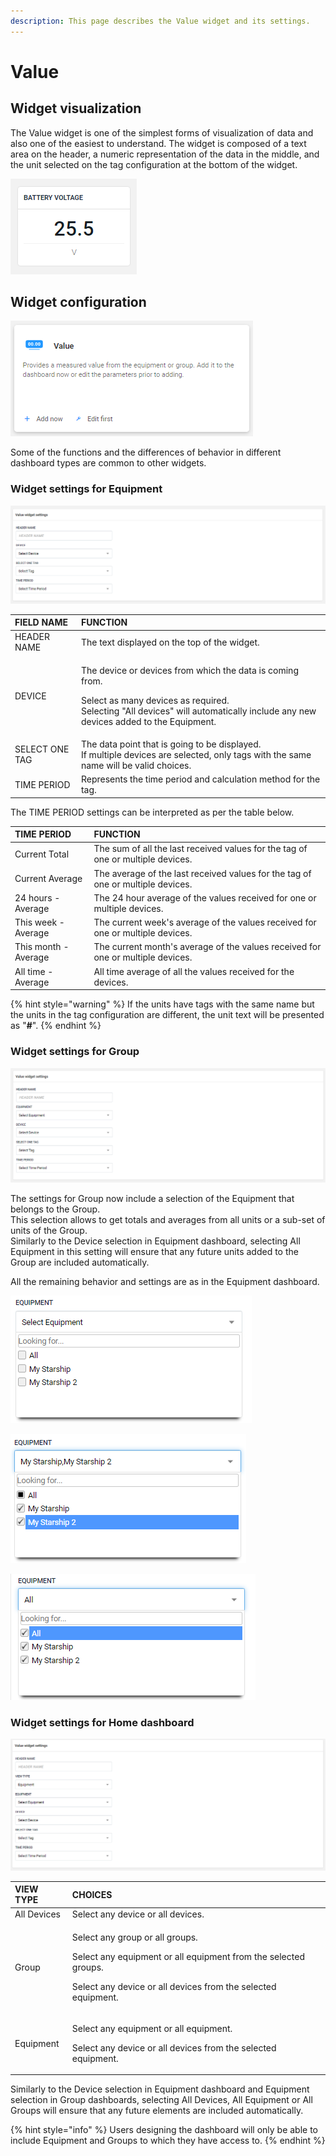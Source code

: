 ```yaml
---
description: This page describes the Value widget and its settings.
---
```


# Value

## Widget visualization

The Value widget is one of the simplest forms of visualization of data and also one of the easiest to understand. The widget is composed of a text area on the header, a numeric representation of the data in the middle, and the unit selected on the tag configuration at the bottom of the widget.

![Value widget](../../.gitbook/assets/image%20%2861%29.png)

## Widget configuration

![Adding a Value widget to the dashboard](../../.gitbook/assets/image%20%2860%29.png)

Some of the functions and the differences of behavior in different dashboard types are common to other widgets. 

### Widget settings for Equipment

![Available settings for the Value widget on Equipment dashboards](../../.gitbook/assets/image%20%2863%29.png)

<table>
  <thead>
    <tr>
      <th style="text-align:left">FIELD NAME</th>
      <th style="text-align:left">FUNCTION</th>
    </tr>
  </thead>
  <tbody>
    <tr>
      <td style="text-align:left">HEADER NAME</td>
      <td style="text-align:left">The text displayed on the top of the widget.</td>
    </tr>
    <tr>
      <td style="text-align:left">DEVICE</td>
      <td style="text-align:left">
        <p>The device or devices from which the data is coming from.</p>
        <p>Select as many devices as required.
          <br />Selecting &quot;All devices&quot; will automatically include any new devices
          added to the Equipment.</p>
      </td>
    </tr>
    <tr>
      <td style="text-align:left">SELECT ONE TAG</td>
      <td style="text-align:left">The data point that is going to be displayed.
        <br />If multiple devices are selected, only tags with the same name will be
        valid choices.</td>
    </tr>
    <tr>
      <td style="text-align:left">TIME PERIOD</td>
      <td style="text-align:left">Represents the time period and calculation method for the tag.</td>
    </tr>
  </tbody>
</table>



The TIME PERIOD settings can be interpreted as per the table below.

| TIME PERIOD | FUNCTION |
| :--- | :--- |
| Current Total | The sum of all the last received values for the tag of one or multiple devices. |
| Current Average | The average of the last received values for the tag of one or multiple devices. |
| 24 hours - Average | The 24 hour average of the values received for one or multiple devices. |
| This week - Average | The current week's average of the values received for one or multiple devices. |
| This month - Average | The current month's average of the values received for one or multiple devices. |
| All time - Average | All time average of all the values received for the devices. |

{% hint style="warning" %}
If the units have tags with the same name but the units in the tag configuration are different, the unit text will be presented as "**\#**".
{% endhint %}

### Widget settings for Group

![The Value widget settings for Group are very similar to those in Equipment dashboards](../../.gitbook/assets/image%20%2857%29.png)

The settings for Group now include a selection of the Equipment that belongs to the Group.  
This selection allows to get totals and averages from all units or a sub-set of units of the Group.  
Similarly to the Device selection in Equipment dashboard, selecting All Equipment in this setting will ensure that any future units added to the Group are included automatically.

All the remaining behavior and settings are as in the Equipment dashboard.

![Equipment selection for a Value widget on a Group dashboard ](../../.gitbook/assets/image%20%2852%29.png)

![Future equipment will not be taken into account in the widget calculations](../../.gitbook/assets/image%20%2853%29.png)

![Any equipment added at later stage will be taken into account in the widget calculations](../../.gitbook/assets/image%20%2851%29.png)

### Widget settings for Home dashboard

![The Home dashboard offers the ultimate flexibility.](../../.gitbook/assets/image%20%2858%29.png)

<table>
  <thead>
    <tr>
      <th style="text-align:left">VIEW TYPE</th>
      <th style="text-align:left">CHOICES</th>
    </tr>
  </thead>
  <tbody>
    <tr>
      <td style="text-align:left">All Devices</td>
      <td style="text-align:left">Select any device or all devices.</td>
    </tr>
    <tr>
      <td style="text-align:left">Group</td>
      <td style="text-align:left">
        <p>Select any group or all groups.</p>
        <p>Select any equipment or all equipment from the selected groups.</p>
        <p>Select any device or all devices from the selected equipment.</p>
      </td>
    </tr>
    <tr>
      <td style="text-align:left">Equipment</td>
      <td style="text-align:left">
        <p>Select any equipment or all equipment.</p>
        <p>Select any device or all devices from the selected equipment.</p>
      </td>
    </tr>
  </tbody>
</table>

Similarly to the Device selection in Equipment dashboard and Equipment selection in Group dashboards, selecting All Devices, All Equipment or All Groups will ensure that any future elements are included automatically.

{% hint style="info" %}
Users designing the dashboard will only be able to include Equipment and Groups to which they have access to.
{% endhint %}

